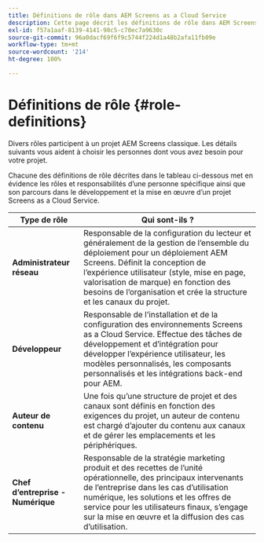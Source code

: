 ```yaml
---
title: Définitions de rôle dans AEM Screens as a Cloud Service
description: Cette page décrit les définitions de rôle dans AEM Screens as a Cloud Service.
exl-id: f57a1aaf-8139-4141-90c5-c70ec7a9630c
source-git-commit: 96a0dacf69f6f9c5744f224d1a48b2afa11fb09e
workflow-type: tm+mt
source-wordcount: '214'
ht-degree: 100%

---
```


# Définitions de rôle {#role-definitions}

Divers rôles participent à un projet AEM Screens classique. Les détails suivants vous aident à choisir les personnes dont vous avez besoin pour votre projet.

Chacune des définitions de rôle décrites dans le tableau ci-dessous met en évidence les rôles et responsabilités d’une personne spécifique ainsi que son parcours dans le développement et la mise en œuvre d’un projet Screens as a Cloud Service.

| Type de rôle | Qui sont-ils ? |
|--- |--- |
| **Administrateur réseau** | Responsable de la configuration du lecteur et généralement de la gestion de l’ensemble du déploiement pour un déploiement AEM Screens. Définit la conception de l’expérience utilisateur (style, mise en page, valorisation de marque) en fonction des besoins de l’organisation et crée la structure et les canaux du projet. |
| **Développeur** | Responsable de l’installation et de la configuration des environnements Screens as a Cloud Service. Effectue des tâches de développement et d’intégration pour développer l’expérience utilisateur, les modèles personnalisés, les composants personnalisés et les intégrations back-end pour AEM. |
| **Auteur de contenu** | Une fois qu’une structure de projet et des canaux sont définis en fonction des exigences du projet, un auteur de contenu est chargé d’ajouter du contenu aux canaux et de gérer les emplacements et les périphériques. |
| **Chef d’entreprise - Numérique** | Responsable de la stratégie marketing produit et des recettes de l’unité opérationnelle, des principaux intervenants de l’entreprise dans les cas d’utilisation numérique, les solutions et les offres de service pour les utilisateurs finaux, s’engage sur la mise en œuvre et la diffusion des cas d’utilisation. |
